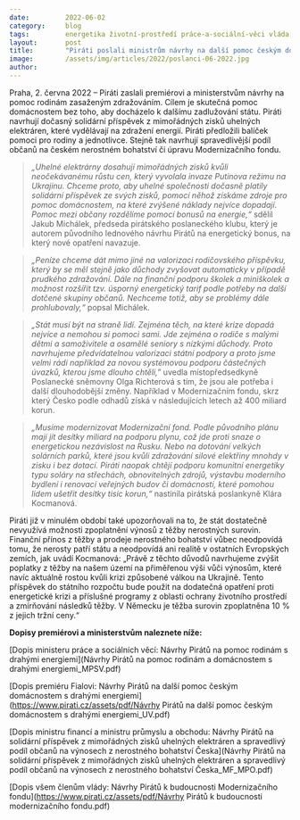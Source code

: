 ```yaml
---
date:         2022-06-02
category:     blog
tags:         energetika životní-prostředí práce-a-sociální-věci vláda 
layout:       post
title:        "Piráti poslali ministrům návrhy na další pomoc českým domácnostem. Navrhují solidární příspěvek ze zisků z uhlí i pravidelnou valorizaci rodičovské"
image:        /assets/img/articles/2022/poslanci-06-2022.jpg
author:       
---
```


Praha, 2. června 2022 – Piráti zaslali premiérovi a ministerstvům návrhy na pomoc rodinám zasaženým zdražováním. Cílem je skutečná pomoc domácnostem bez toho, aby docházelo k dalšímu zadlužování státu. Piráti navrhují dočasný solidární příspěvek z mimořádných zisků uhelných elektráren, které vydělávají na zdražení energií. Piráti předložili balíček pomoci pro rodiny a jednotlivce. Stejně tak navrhují spravedlivější podíl občanů na českém nerostném bohatství či úpravu Modernizačního fondu.

> *„Uhelné elektrárny dosahují mimořádných zisků kvůli neočekávanému růstu cen, který vyvolala invaze Putinova režimu na Ukrajinu. Chceme proto, aby uhelné společnosti dočasně platily solidární příspěvek ze svých zisků, pomocí něhož získáme zdroje pro pomoc domácnostem, na které zvýšené náklady nejvíce dopadají. Pomoc mezi občany rozdělíme pomocí bonusů na energie,“* sdělil Jakub Michálek, předseda pirátského poslaneckého klubu, který je autorem původního lednového návrhu Pirátů na energetický bonus, na který nové opatření navazuje.

> *„Peníze chceme dát mimo jiné na valorizaci rodičovského příspěvku, který by se měl stejně jako důchody zvyšovat automaticky v případě prudkého zdražování. Dále na finanční podporu školek a miniškolek a možnost rozšířit tzv. úsporný energetický tarif podle potřeby na další dotčené skupiny občanů. Nechceme totiž, aby se problémy dále prohlubovaly,“* popsal Michálek.

> *„Stát musí být na straně lidí. Zejména těch, na které krize dopadá nejvíce a nemohou si pomoci sami. Jde zejména o rodiče s malými dětmi a samoživitele a osamělé seniory s nízkými důchody. Proto navrhujeme předvídatelnou valorizaci státní podpory a proto jsme velmi rádi například za novou systémovou podporu částečných úvazků, kterou jsme dlouho chtěli,”* uvedla místopředsedkyně Poslanecké sněmovny Olga Richterová s tím, že jsou ale potřeba i další dlouhodobější změny. Například v Modernizačním fondu, skrz který Česko podle odhadů získá v následujících letech až 400 miliard korun. 

> *„Musíme modernizovat Modernizační fond. Podle původního plánu mají jít desítky miliard na podporu plynu, což jde proti snaze o energetickou nezávislost na Rusku. Nebo na dotování velkých solárních parků, které jsou kvůli zdražování silové elektřiny mnohdy v zisku i bez dotací. Piráti naopak chtějí podporu komunitní energetiky typu soláry na střechách, obnovitelných zdrojů, výstavbu moderního bydlení i renovací veřejných budov či domácností, které pomohou lidem ušetřit desítky tisíc korun,“* nastínila pirátská poslankyně Klára Kocmanová.

Piráti již v minulém období také upozorňovali na to, že stát dostatečně nevyužívá možnosti zpoplatnění výnosů z těžby nerostných surovin. Finanční přínos z těžby a prodeje nerostného bohatství vůbec neodpovídá tomu, že nerosty patří státu a neodpovídá ani realitě v ostatních Evropských zemích, jak uvádí Kocmanová: „Právě z těchto důvodů navrhujeme zvýšit poplatky z těžby na našem území na přiměřenou výši vůči výnosům, které navíc aktuálně rostou kvůli krizi způsobené válkou na Ukrajině. Tento příspěvek do státního rozpočtu bude použit na dodatečná opatření proti energetické krizi a příslušné programy z oblasti ochrany životního prostředí a zmírňování následků těžby. V Německu je těžba surovin zpoplatněna 10 % z jejich tržní ceny.“


**Dopisy premiérovi a ministerstvům naleznete níže:**

[Dopis ministeru práce a sociálních věcí: Návrhy Pirátů na pomoc rodinám s drahými energiemi](Návrhy Pirátů na pomoc rodinám a domácnostem s drahými energiemi_MPSV.pdf)

[Dopis premiéru Fialovi: Návrhy Pirátů na další pomoc českým domácnostem s drahými energiemi](https://www.pirati.cz/assets/pdf/Návrhy Pirátů na další pomoc českým domácnostem s drahými energiemi_UV.pdf)

[Dopis ministru financí a ministru průmyslu a obchodu: Návrhy Pirátů na solidární příspěvek z mimořádných zisků uhelných elektráren a spravedlivý podíl občanů na výnosech z nerostného bohatství Česka](Návrhy Pirátů na solidární příspěvek z mimořádných zisků uhelných elektráren a spravedlivý podíl občanů na výnosech z nerostného bohatství Česka_MF_MPO.pdf)

[Dopis všem členům vlády: Návrhy Pirátů k budoucnosti Modernizačního fondu](https://www.pirati.cz/assets/pdf/Návrhy Pirátů k budoucnosti modernizačního fondu.pdf)

